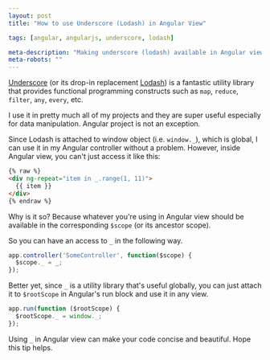 ```yaml
---
layout: post
title: "How to use Underscore (Lodash) in Angular View"

tags: [angular, angularjs, underscore, lodash]

meta-description: "Making underscore (lodash) available in Angular view."
meta-robots: ""
---
```


[Underscore](http://underscorejs.org/) (or its drop-in replacement [Lodash](http://lodash.com)) is a fantastic utility library that provides functional programming constructs such as `map`, `reduce`, `filter`, `any`, `every`, etc.

I use it in pretty much all of my projects and they are super useful especially for data manipulation. Angular project is not an exception.

Since Lodash is attached to window object (i.e. `window._`), which is global, I can use it in my Angular controller without a problem. However, inside Angular view, you can't just access it like this:

```html
{% raw %}
<div ng-repeat="item in _.range(1, 11)">
  {{ item }}
</div>
{% endraw %}
```

Why is it so? Because whatever you're using in Angular view should be available in the corresponding `$scope` (or its ancestor scope).

So you can have an access to `_` in the following way.

```javascript
app.controller('SomeController', function($scope) {
  $scope._ = _;
});
```

Better yet, since `_` is a utility library that's useful globally, you can just attach it to `$rootScope` in Angular's run block and use it in any view.

```javascript
app.run(function ($rootScope) {
  $rootScope._ = window._;
});
```

Using `_` in Angular view can make your code concise and beautiful. Hope this tip helps.

